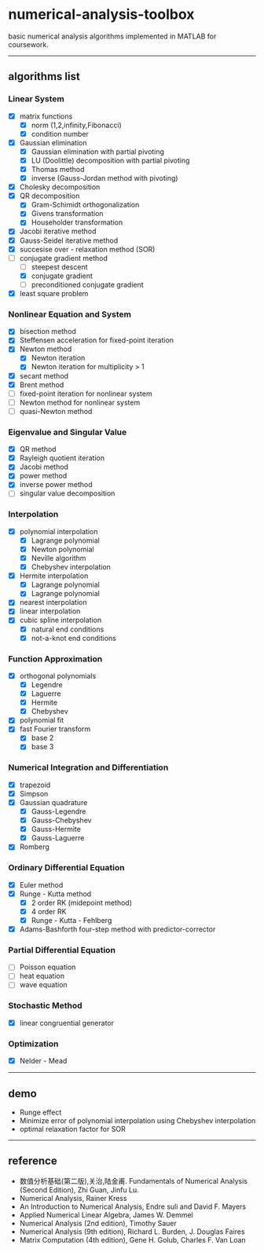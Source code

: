 # numerical-analysis-toolbox
basic numerical analysis algorithms implemented in MATLAB for coursework.

---

## algorithms list

### Linear System

- [x] matrix functions
    - [x] norm (1,2,infinity,Fibonacci)
    - [x] condition number
- [x] Gaussian elimination
    - [x] Gaussian elimination with partial pivoting
    - [x] LU (Doolittle) decomposition with partial pivoting
    - [x] Thomas method
    - [x] inverse (Gauss-Jordan method with pivoting)
- [x] Cholesky decomposition
- [x] QR decomposition
    - [x] Gram-Schimidt orthogonalization
    - [x] Givens transformation
    - [x] Householder transformation
- [x] Jacobi iterative method
- [x] Gauss-Seidel iterative method
- [x] succesise over - relaxation method (SOR)
- [ ] conjugate gradient method
    - [ ] steepest descent
    - [x] conjugate gradient
    - [ ] preconditioned conjugate gradient 
- [x] least square problem

### Nonlinear Equation and System

- [x] bisection method
- [x] Steffensen acceleration for fixed-point iteration
- [x] Newton method
    - [x] Newton iteration
    - [x] Newton iteration for multiplicity > 1
- [x] secant method
- [x] Brent method
- [ ] fixed-point iteration for nonlinear system
- [ ] Newton method for nonlinear system
- [ ] quasi-Newton method

### Eigenvalue and Singular Value

- [x] QR method
- [x] Rayleigh quotient iteration
- [x] Jacobi method
- [x] power method
- [x] inverse power method
- [ ] singular value decomposition

### Interpolation

- [x] polynomial interpolation
    - [x] Lagrange polynomial
    - [x] Newton polynomial
    - [x] Neville algorithm
    - [x] Chebyshev interpolation
- [x] Hermite interpolation
    - [x] Lagrange polynomial
    - [x] Lagrange polynomial
- [x] nearest interpolation
- [x] linear interpolation
- [x] cubic spline interpolation
    -[x] natural end conditions
    -[x] not-a-knot end conditions

### Function Approximation

- [x] orthogonal polynomials
    - [x] Legendre
    - [x] Laguerre
    - [x] Hermite
    - [x] Chebyshev
- [x] polynomial fit
- [x] fast Fourier transform
    - [x] base 2
    - [x] base 3

### Numerical Integration and Differentiation

- [x] trapezoid
- [x] Simpson 
- [x] Gaussian quadrature
    - [x] Gauss-Legendre
    - [x] Gauss-Chebyshev
    - [x] Gauss-Hermite
    - [x] Gauss-Laguerre
- [x] Romberg

### Ordinary Differential Equation

- [x] Euler method
- [x] Runge - Kutta method
    - [x] 2 order RK (midepoint method)
    - [x] 4 order RK
    - [x] Runge - Kutta - Fehlberg
- [x] Adams-Bashforth four-step method with predictor-corrector

### Partial Differential Equation

- [ ] Poisson equation
- [ ] heat equation
- [ ] wave equation

### Stochastic Method

- [x] linear congruential generator

### Optimization

- [x] Nelder - Mead

---

## demo

- Runge effect
- Minimize error of polynomial interpolation using Chebyshev interpolation
- optimal relaxation factor for SOR

---

## reference

- 数值分析基础(第二版),关治,陆金甫. Fundamentals of Numerical Analysis (Second Edition), Zhi Guan, Jinfu Lu.
- Numerical Analysis, Rainer Kress
- An Introduction to Numerical Analysis, Endre suli and David F. Mayers
- Applied Numerical Linear Algebra, James W. Demmel
- Numerical Analysis (2nd edition), Timothy Sauer
- Numerical Analysis (9th edition), Richard L. Burden, J. Douglas Faires
- Matrix Computation (4th edition), Gene H. Golub, Charles F. Van Loan